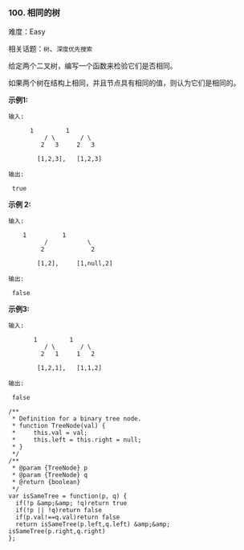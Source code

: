 ### 100. 相同的树

难度：Easy

相关话题：`树`、`深度优先搜索`

给定两个二叉树，编写一个函数来检验它们是否相同。



如果两个树在结构上相同，并且节点具有相同的值，则认为它们是相同的。



**示例1:** 



```
输入:

      1         1
          / \       / \
         2   3     2   3

        [1,2,3],   [1,2,3]

输出:

 true
```


**示例 2:** 



```
输入:

    1          1
          /           \
         2             2

        [1,2],     [1,null,2]

输出:

 false
```


**示例3:** 



```
输入:

       1         1
          / \       / \
         2   1     1   2

        [1,2,1],   [1,1,2]

输出:

 false
```

```
/**
 * Definition for a binary tree node.
 * function TreeNode(val) {
 *     this.val = val;
 *     this.left = this.right = null;
 * }
 */
/**
 * @param {TreeNode} p
 * @param {TreeNode} q
 * @return {boolean}
 */
var isSameTree = function(p, q) {
  if(!p &amp;&amp; !q)return true
  if(!p || !q)return false
  if(p.val!==q.val)return false
  return isSameTree(p.left,q.left) &amp;&amp; isSameTree(p.right,q.right)
};
```

